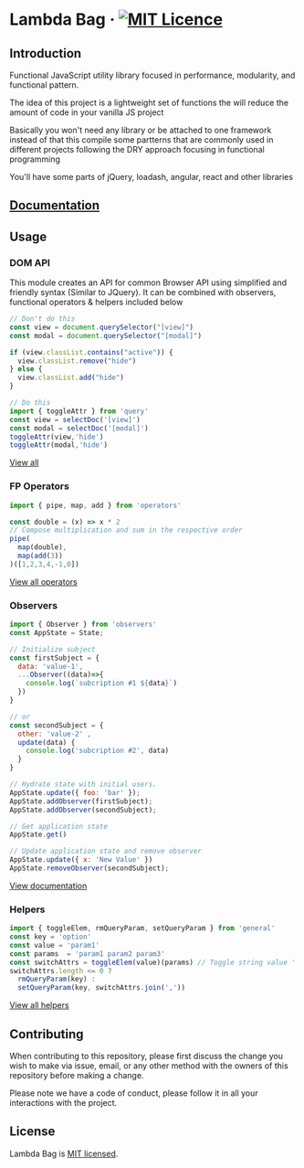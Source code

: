 

# Lambda Bag *·* [![MIT Licence](https://badges.frapsoft.com/os/mit/mit.svg?v=103)](https://opensource.org/licenses/mit-license.php)

## Introduction 

Functional JavaScript utility library focused in performance, modularity, and functional pattern.

The idea of this project is a lightweight set of functions the will reduce the amount of code in your vanilla JS project

Basically you won't need any library or be attached to one framework instead of that this compile some partterns that are commonly used in different projects following the DRY approach focusing in functional programming

You'll have some parts of jQuery, loadash, angular, react and other libraries

## [Documentation](https://5d8be4ea8e992f00086c7407--hopeful-perlman-bfbed6.netlify.com/)

## Usage

### DOM API

This module creates an API for common Browser API using simplified and friendly syntax (Similar to JQuery). It can be combined with observers, functional operators & helpers included below

```js
// Don't do this 
const view = document.querySelector("[view]")
const modal = document.querySelector("[modal]")

if (view.classList.contains("active")) {
  view.classList.remove("hide")
} else {
  view.classList.add("hide")
}

// Do this
import { toggleAttr } from 'query'
const view = selectDoc('[view]')
const modal = selectDoc('[modal]')
toggleAttr(view,'hide')
toggleAttr(modal,'hide')
```

[View all](https://5d8be4ea8e992f00086c7407--hopeful-perlman-bfbed6.netlify.com/identifiers.html#query)

### FP Operators

```js
import { pipe, map, add } from 'operators'

const double = (x) => x * 2
// Compose multiplication and sum in the respective order
pipe(
  map(double),
  map(add(3))
)([1,2,3,4,-1,0]) 
```

[View all operators](https://5d8be4ea8e992f00086c7407--hopeful-perlman-bfbed6.netlify.com/identifiers.html#operators)

### Observers
```js
import { Observer } from 'observers'
const AppState = State; 

// Initialize subject
const firstSubject = { 
  data: 'value-1', 
  ...Observer((data)=>{
    console.log(`subcription #1 ${data}`)
  })
}

// or
const secondSubject = { 
  other: 'value-2' ,   
  update(data) {
    console.log('subcription #2', data)
  }
}

// Hydrate state with initial users.
AppState.update({ foo: 'bar' });
AppState.addObserver(firstSubject);
AppState.addObserver(secondSubject);

// Get application state
AppState.get()

// Update application state and remove observer
AppState.update({ x: 'New Value' })
AppState.removeObserver(secondSubject);
```
[View documentation](https://5d8be4ea8e992f00086c7407--hopeful-perlman-bfbed6.netlify.com/identifiers.html#observers)



### Helpers

```js
import { toggleElem, rmQueryParam, setQueryParam } from 'general'
const key = 'option'
const value = 'param1'
const params  = 'param1 param2 param3'
const switchAttrs = toggleElem(value)(params) // Toggle string value ' param2 param3'
switchAttrs.length <= 0 ? 
  rmQueryParam(key) : 
  setQueryParam(key, switchAttrs.join(','))
```

[View all helpers](https://5d8be4ea8e992f00086c7407--hopeful-perlman-bfbed6.netlify.com/identifiers.html#general)

## Contributing

When contributing to this repository, please first discuss the change you wish to make via issue, email, or any other method with the owners of this repository before making a change.

Please note we have a code of conduct, please follow it in all your interactions with the project.

## License

Lambda Bag is [MIT licensed](https://opensource.org/licenses/mit-license.php).
